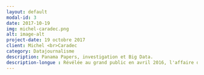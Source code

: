 ```yaml
---
layout: default
modal-id: 3
date: 2017-10-19
img: michel-caradec.png
alt: image-alt
project-date: 19 octobre 2017
client: Michel <br>Caradec
category: Datajournalisme
description: Panama Papers, investigation et Big Data. 
description-longue : Révélée au grand public en avril 2016, l'affaire des Panama Papers, mettant en en évidence un dispositif de sociétés offshore, se distingue à plus d'un titre, que ce soit sur le plan de ses répercutions ou sur ce qui a permis de la faire émerger : la fuite de données massives, impliquant de relever de nouveaux défis en termes de journalisme de données. 
---
```

